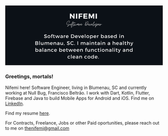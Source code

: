 ![Header](https://raw.githubusercontent.com/thenifemi/thenifemi/master/nifemi-banner.png "Header")

### Greetings, mortals!

Nifemi here! Software Engineer, living in Blumenau, SC and currently working at Null Bug, Francisco Beltrão. I work with Dart, Kotlin, Flutter, Firebase and Java to build Mobile Apps for Android and iOS. Find me on [LinkedIn](https://www.linkedin.com/in/nifemii).

Find my resume [here](https://github.com/thenifemi/thenifemi/blob/master/Nifemi-Diffu-Resume-2021.pdf).

For Contracts, Freelance, Jobs or other Paid oportunities, please reach out to me on thenifemi@gmail.com
